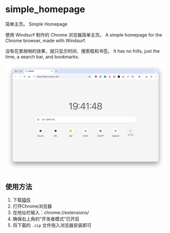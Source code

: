 # simple_homepage
简单主页。
Simple Homepage

使用 Windsurf 制作的 Chrome 浏览器简单主页。
A simple homepage for the Chrome browser, made with Windsurf.

没有花里胡哨的效果，就只显示时间、搜索框和书签。
It has no frills, just the time, a search bar, and bookmarks.

![pic](./Screenshot.png)

## 使用方法
1. 下载[插件](https://github.com/very-jack/simple_homepage/releases)
2. 打开Chrome浏览器
3. 在地址栏输入：chrome://extensions/
4. 确保右上角的"开发者模式"已开启
5. 将下载的 `.zip` 文件拖入浏览器安装即可
